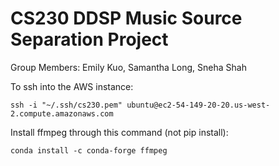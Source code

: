 # CS230 DDSP Music Source Separation Project
Group Members: Emily Kuo, Samantha Long, Sneha Shah

To ssh into the AWS instance:
<pre><code>ssh -i "~/.ssh/cs230.pem" ubuntu@ec2-54-149-20-20.us-west-2.compute.amazonaws.com</code></pre>

Install ffmpeg through this command (not pip install):
<pre><code>conda install -c conda-forge ffmpeg</code></pre>
